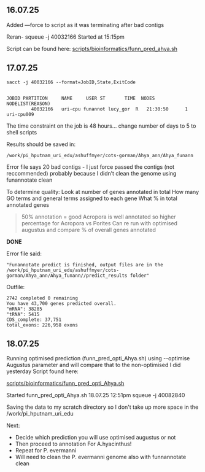## 16.07.25
Added —force to script as it was terminating after bad contigs


Reran- squeue -j 40032166
Started at 15:15pm


Script can be found here:
[scripts/bioinformatics/funn_pred_ahya.sh](https://github.com/lmgorman/CoTS-RNAseq/blob/04aabf2b71618d285860fcc2b134ea8d8f964345/scripts/bioinformatics/funn_pred_ahya.sh) 

## 17.07.25
```
sacct -j 40032166 --format=JobID,State,ExitCode


JOBID PARTITION     NAME     USER ST       TIME  NODES NODELIST(REASON)
         40032166   uri-cpu funannot lucy_gor  R   21:30:50      1 uri-cpu009
```

The time constraint on the job is 48 hours… change number of days to 5 to shell scripts

Results should be saved in:
```
/work/pi_hputnam_uri_edu/ashuffmyer/cots-gorman/Ahya_ann/Ahya_funann
```

Error file says 20 bad contigs - I just force passed the contigs (not reccommended) probably because I didn’t clean the genome using funannotate clean

To determine quality:
  Look at number of genes annotated in total
  How many GO terms and general terms assigned to each gene 
  What % in total annotated genes
  >50% annotation = good
  Acropora is well annotated so higher percentage for Acropora vs Porites 
  Can re run with optimised augustus and compare % of overall genes annotated

**DONE**


Error file said:
```
"Funannotate predict is finished, output files are in the /work/pi_hputnam_uri_edu/ashuffmyer/cots-gorman/Ahya_ann/Ahya_funann//predict_results folder"
```
Outfile:
```
2742 completed 0 remaining 
You have 43,700 genes predicted overall.
"mRNA": 38285
"tRNA": 5415
CDS_complete: 37,751
total_exons: 226,958 exons
```

## 18.07.25
Running optimised prediction (funn_pred_opti_Ahya.sh) using --optimise Augustus parameter and will compare that to the non-optimised I did yesterday
Script found here:

[scripts/bioinformatics/funn_pred_opti_Ahya.sh ](https://github.com/lmgorman/CoTS-RNAseq/blob/09e8f1ef8ca2a538dfca4293b2b3bbdb6acf3dc7/scripts/bioinformatics/funn_pred_opti_Ahya.sh)

Started funn_pred_opti_Ahya.sh 18.07.25 12:51pm
squeue -j 40082840


Saving the data to my scratch directory so I don't take up more space in the /work/pi_hputnam_uri_edu


Next:
- Decide which prediction you will use optimised augustus or not
- Then proceed to annotation For A.hyacinthus!
- Repeat for P. evermanni
- Will need to clean the P. evermanni genome also with funnannotate clean



